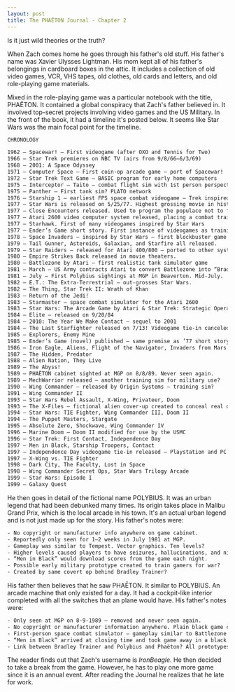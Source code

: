```yaml
---
layout: post
title: The PHAËTON Journal - Chapter 2
---
```


Is it just wild theories or the truth?

When Zach comes home he goes through his father's old stuff. His father's name was Xavier Ulysses Lightman. His mom kept all of his father's belongings in cardboard boxes in the attic. It includes a collection of old video games, VCR, VHS tapes, old clothes, old cards and letters, and old role-playing game materials.

Mixed in the role-playing game was a particular notebook with the title, PHAËTON. It contained a global conspiracy that Zach's father believed in. It involved top-secret projects involving video games and the US Military. In the front of the book, it had a timeline it's posted below. It seems like Star Wars was the main focal point for the timeline.

```txt
CHRONOLOGY

1962 — Spacewar! — First videogame (after OXO and Tennis for Two)
1966 — Star Trek premieres on NBC TV (airs from 9/8/66–6/3/69)
1968 — 2001: A Space Odyssey
1971 — Computer Space — First coin-op arcade game — port of Spacewar!
1972 — Star Trek Text Game — BASIC program for early home computers
1975 — Interceptor — Taito — combat flight sim with 1st person perspective
1975 — Panther — First tank sim? PLATO network
1976 — Starship 1 — earliest FPS space combat videogame — Trek inspired
1977 — Star Wars is released on 5/25/77. Highest grossing movie in history. First wave of brainwashing in prep for invaders arrival?
1977 — Close Encounters released. Used to program the populace not to fear their impending arrival?
1977 — Atari 2600 video computer system released, placing a combat training simulator in millions of homes! Ships with the game COMBAT!
1977 — Starhawk. First of many videogames inspired by Star Wars
1977 — Ender’s Game short story. First instance of videogames as training simulators in SF? Published same year as Star Wars — coincidence?
1978 — Space Invaders — inspired by Star Wars — first blockbuster game
1979 — Tail Gunner, Asteroids, Galaxian, and Starfire all released.
1979 — Star Raiders — released for Atari 400/800 — ported to other systems.
1980 — Empire Strikes Back released in movie theaters.
1980 — Battlezone by Atari — first realistic tank simulator game
1981 — March — US Army contracts Atari to convert Battlezone into “Bradley Trainer,” a tank training simulator. Army claims only one prototype was ever made, but control yoke design used in many future games including Star Wars and PHAËTON!
1981 — July — First Polybius sightings at MGP in Beaverton. Mid-July.
1982 — E.T.: The Extra-Terrestrial — out-grosses Star Wars.
1982 — The Thing, Star Trek II: Wrath of Khan
1983 — Return of the Jedi!
1983 — Starmaster — space combat simulator for the Atari 2600
1983 — Star Wars: The Arcade Game by Atari & Star Trek: Strategic Operations Simulator by Sega — cabinets simulate cockpit
1984 — Elite — released on 9/20/84
1984 — 2010: The Year We Make Contact — sequel to 2001
1984 — The Last Starfighter released on 7/13! Videogame tie-in canceled?
1985 — Explorers, Enemy Mine
1985 — Ender’s Game (novel) published — same premise as ’77 short story
1986 — Iron Eagle, Aliens, Flight of the Navigator, Invaders from Mars
1987 — The Hidden, Predator
1988 — Alien Nation, They Live
1989 — The Abyss!
1989 — PHAËTON cabinet sighted at MGP on 8/8/89. Never seen again.
1989 — MechWarrior released — another training sim for military use?
1990 — Wing Commander — released by Origin Systems — training sim?
1991 — Wing Commander II
1993 — Star Wars Rebel Assault, X-Wing, Privateer, Doom
1993 — The X-Files — fictional alien cover-up created to conceal real one?
1994 — Star Wars: TIE Fighter, Wing Commander III, Doom II
1994 — The Puppet Masters, Stargate
1995 — Absolute Zero, Shockwave, Wing Commander IV
1996 — Marine Doom — Doom II modified for use by the USMC
1996 — Star Trek: First Contact, Independence Day
1997 — Men in Black, Starship Troopers, Contact
1997 — Independence Day videogame tie-in released — Playstation and PC
1997 — X-Wing vs. TIE Fighter
1998 — Dark City, The Faculty, Lost in Space
1998 — Wing Commander Secret Ops, Star Wars Trilogy Arcade
1999 — Star Wars: Episode I
1999 — Galaxy Quest
```

He then goes in detail of the fictional name POLYBIUS. It was an urban legend that had been debunked many times. Its origin takes place in Malibu Grand Prix, which is the local arcade in his town. It's an actual urban legend and is not just made up for the story. His father's notes were:

```txt
- No copyright or manufacturer info anywhere on game cabinet.
- Reportedly only seen for 1–2 weeks in July 1981 at MGP.
- Gameplay was similar to Tempest. Vector graphics. Ten levels?
- Higher levels caused players to have seizures, hallucinations, and nightmares. In some cases, subject committed murder and/or suicide.
- “Men in Black” would download scores from the game each night.
- Possible early military prototype created to train gamers for war?
- Created by same covert op behind Bradley Trainer?
``` 

His father then believes that he saw PHAËTON. It similar to POLYBIUS. An arcade machine that only existed for a day. It had a cockpit-like interior completed with all the switches that an plane would have. His father's notes were:

```txt
- Only seen at MGP on 8-9-1989 — removed and never seen again.
- No copyright or manufacturer information anywhere. Plain black game cabinet — just like the eyewitness descriptions of Polybius.
- First-person space combat simulator — gameplay similar to Battlezone and Tail Gunner 2. Color vector graphics.
- “Men in Black” arrived at closing time and took game away in a black cargo van — also very similar to Polybius stories.
- Link between Bradley Trainer and Polybius and Phaëton? All prototypes created to train/test gamers for military recruitment?
```

The reader finds out that Zach's username is *IronBeagle*. He then decided to take a break from the game. However, he has to play one more game since it is an annual event. After reading the Journal he realizes that he late for work.